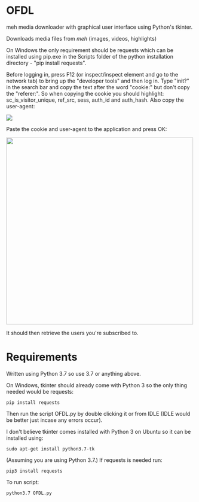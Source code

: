 # OFDL
meh media downloader with graphical user interface using Python's tkinter.

Downloads media files from *meh* (images, videos, highlights)

On Windows the only requirement should be requests which can be installed using pip.exe in the Scripts folder of the python installation directory - "pip install requests". 


Before logging in, press F12 (or inspect/inspect element and go to the network tab) to bring up the "developer tools" and then log in. Type "init?" in the search bar and copy the text after the word "cookie:" but don't copy the "referer:". So when copying the cookie you should highlight: sc_is_visitor_unique, ref_src, sess, auth_id and auth_hash. Also copy the user-agent:

<img src="https://github.com/Hashirama/OFDL/blob/master/of2.png">

Paste the cookie and user-agent to the application and press OK:

<img src="https://github.com/Hashirama/OFDL/blob/master/of.png" width="500">


 It should then retrieve the users you're subscribed to. 
 
 # Requirements

Written using Python 3.7 so use 3.7 or anything above.

On Windows, tkinter should already come with Python 3 so the only thing needed would be requests:

<pre><code>pip install requests</code></pre>

Then run the script OFDL.py by double clicking it or from IDLE (IDLE would be better just incase any errors occur).

I don't believe tkinter comes installed with Python 3 on Ubuntu so it can be installed using:

<pre><code>sudo apt-get install python3.7-tk</pre></code>

(Assuming you are using Python 3.7.) If requests is needed run:

<pre><code>pip3 install requests</code></pre>

To run script: <pre><code>python3.7 OFDL.py</code></pre>

